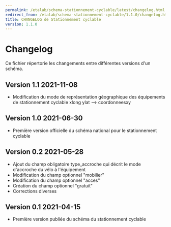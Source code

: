 ```yaml
---
permalink: /etalab/schema-stationnement-cyclable/latest/changelog.html
redirect_from: /etalab/schema-stationnement-cyclable/1.1.0/changelog.html
title: CHANGELOG de Stationnement cyclable
version: 1.1.0
---
```


# Changelog

Ce fichier répertorie les changements entre différentes versions d'un schéma.

## Version 1.1 2021-11-08
- Modification du mode de représentation géographique des équipements de stationnement cyclable xlong ylat --> coordonneesxy

## Version 1.0 2021-06-30

- Première version officielle du schéma national pour le stationnement cyclable

## Version 0.2 2021-05-28

- Ajout du champ obligatoire type_accroche qui décrit le mode d'accroche du vélo à l'équipement
- Modification du champ optionnel "mobilier"
- Modification du champ optionnel "acces"
- Création du champ optionnel "gratuit"
- Corrections diverses

## Version 0.1 2021-04-15

- Première version publiée du schéma du stationnement cyclable